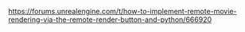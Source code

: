 https://forums.unrealengine.com/t/how-to-implement-remote-movie-rendering-via-the-remote-render-button-and-python/666920
